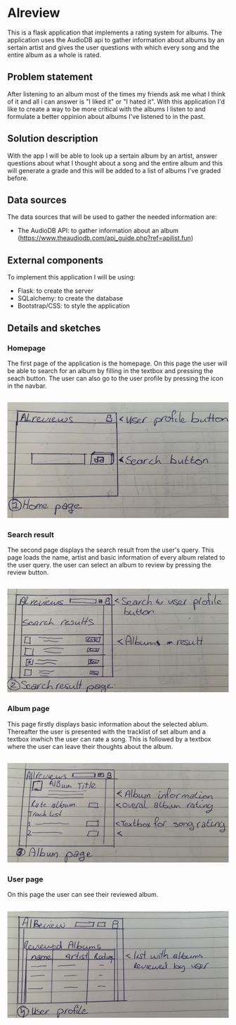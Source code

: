 # Alreview

This is a flask application that implements a rating system for albums. The application uses the AudioDB api to gather information
about albums by an sertain artist and gives the user questions with which every song and the entire album as a whole is rated.

## Problem statement

After listening to an album most of the times my friends ask me what I think of it and all i can answer is "I liked it" or "I hated it". With this application I'd like to create a way to be more critical with the albums I listen to and formulate a better oppinion about albums I've listened to in the past.

## Solution description

With the app I will be able to look up a sertain album by an artist, answer questions about what I thought about a song and the entire album and this will generate a grade and this will be added to a list of albums I've graded before.

## Data sources

The data sources that will be used to gather the needed information are:

- The AudioDB API: to gather information about an album (https://www.theaudiodb.com/api_guide.php?ref=apilist.fun)

## External components

To implement this application I will be using:

- Flask: to create the server
- SQLalchemy: to create the database
- Bootstrap/CSS: to style the application

## Details and sketches

### Homepage
The first page of the application is the homepage. On this page the user will be able to 
search for an album by filling in the textbox and pressing the seach button. The user can also
go to the user profile by pressing the icon in the navbar. 

![homepage](doc/1.jpg)
---

### Search result
The second page displays the search result from the user's query. This page loads the name, 
artist and basic information of every album related to the user query. the user can select an album 
to review by pressing the review button. 

![search result](doc/2.jpg)
---

### Album page 
This page firstly displays basic information about the selected ablum. Thereafter the user is presented
with the tracklist of set album and a textbox inwhich the user can rate a song. This is followed by
a textbox where the user can leave their thoughts about the album. 

![Album page](doc/3.jpg)
---

### User page

On this page the user can see their reviewed album.

![User profile](doc/4.jpg)
---
